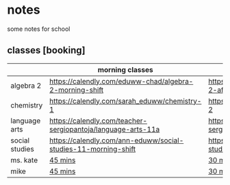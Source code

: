 # notes

some notes for school

## classes [booking]

| |morning classes|afternoon classes|
|---|---|---|
|algebra 2|https://calendly.com/eduww-chad/algebra-2-morning-shift|https://calendly.com/eduww-chad/algebra-2-afternoon-shift|
|chemistry|https://calendly.com/sarah_eduww/chemistry-1|https://calendly.com/sarah_eduww/chemistry-2|
|language arts|https://calendly.com/teacher-sergiopantoja/language-arts-11a|https://calendly.com/teacher-sergiopantoja/english3-latam-timezone|
|social studies|https://calendly.com/ann-eduww/social-studies-11-morning-shift|https://calendly.com/lukesawyer/social-studies-11-afternoon-shift|
|ms. kate|[45 mins](https://calendly.com/teacher_katherine/45-minute-class)|[30 mins](https://calendly.com/teacher_katherine/30-minute-class)|
|mike|[45 mins](https://calendly.com/mike-2374/45min?back=1&month=2022-10)|[30 mins](https://calendly.com/mike-2374/30min?back=1&month=2022-10)|
